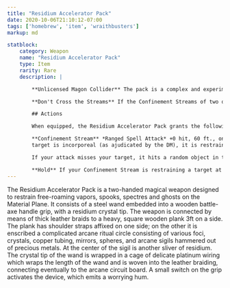 ```yaml
---
title: "Residium Accelerator Pack"
date: 2020-10-06T21:10:12-07:00
tags: ['homebrew', 'item', 'wraithbusters']
markup: md

statblock:
    category: Weapon
    name: "Residium Accelerator Pack"
    type: Item
    rarity: Rare
    description: |

        **Unlicensed Magon Collider** The pack is a complex and experimental fusion of arcane power and science lacking many safeguards. Any creature wearing or holding metal while using the Confinement Stream action takes 7 (2d6) lightning damage and must succeed on a DC 15 CON saving throw or be stunned for one round.

        **Don't Cross the Streams** If the Confinement Streams of two or more Residium Accelerator Packs intersect, a total magonic reversal originating at the point of intersection causes a gate to the Astral Plane to be created. Anything within 10 ft of the gate is sucked through and deposited in a random location on the Astral Plane. The gate is then destroyed in an explosion and everything in a 100 ft. radius sphere takes 85 (10d10 + 35) force damage, is pushed back 10 ft and is knocked prone. Creatures within the area of effect succeeding on a DEX 19 saving throw take half damage and are not knocked prone. The resonance of the arcane explosion permanently destroys the enchantments of any Residium Accelerator Pack in the area of effect and shatters its residium crystals.

        ## Actions

        When equipped, the Residium Accelerator Pack grants the following actions:

        **Confinement Stream** *Ranged Spell Attack* +0 hit, 60 ft., one target. You may add either your DEX or STR modifier to the attack roll. On a hit the target takes 7 (2d6) lightning damage. If the 
        target is incorporeal (as ajudicated by the DM), it is restrained until the start of your next turn, or until it succeeds on a DC 13 STR saving throw at the end of its next turn. The DC increases by one for every additional Confinement Stream currently restraining the target.

        If your attack misses your target, it hits a random object in the environment which takes the damage instead. If the object is flammable, it ignites.

        **Hold** If your Confinement Stream is restraining a target at the start of your turn, you can use your action to continue restraining the target with the Confinement Stream. The target takes 7 (2d6) lightning damage. You may also move the target 15ft in any direction.
---
```


The Residium Accelerator Pack is a two-handed magical weapon designed to restrain free-roaming vapors, spooks, spectres and ghosts on the Material Plane. It consists of a steel wand embedded into a wooden battle-axe handle grip, with a residium crystal tip. The weapon is connected by means of thick leather braids to a heavy, square wooden plank 3ft on a side. The plank has shoulder straps affixed on one side; on the other it is enscribed a complicated arcane ritual circle consisting of various foci, crystals, copper tubing, mirrors, spheres, and arcane sigils hammered out of precious metals. At the center of the sigil is another sliver of residium. The crystal tip of the wand is wrapped in a cage of delicate platinum wiring which wraps the length of the wand and is woven into the leather braiding, connecting eventually to the arcane circuit board. A small switch on the grip activates the device, which emits a worrying hum. 
